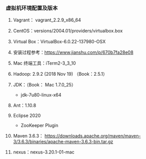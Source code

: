 ### 虚拟机环境配置及版本

1. Vagrant： vagrant_2.2.9_x86_64

2. CentOS：versions/2004.01/providers/virtualbox.box

3. Virtual Box：VirtualBox-6.0.22-137980-OSX

4. 安装过程参考：https://www.jianshu.com/p/670b7fa28e08

5. Mac 终端工具：iTerm2-3_3_10

6. Hadoop: 2.9.2 (2018 Nov 19) （Book：2.5.1）

7. JDK：（Book： Mac 1.7.0_25）
    * jdk-7u80-linux-x64
    
8. Ant：1.10.8

9. Eclipse 2020
    * ZooKeeper Plugin 
    
10. Maven 3.6.3： https://downloads.apache.org/maven/maven-3/3.6.3/binaries/apache-maven-3.6.3-bin.tar.gz

11. nexus：nexus-3.20.1-01-mac